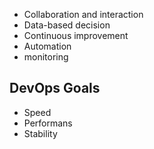 - Collaboration and interaction
- Data-based decision
- Continuous improvement
- Automation
- monitoring

## DevOps Goals
- Speed
- Performans
- Stability



